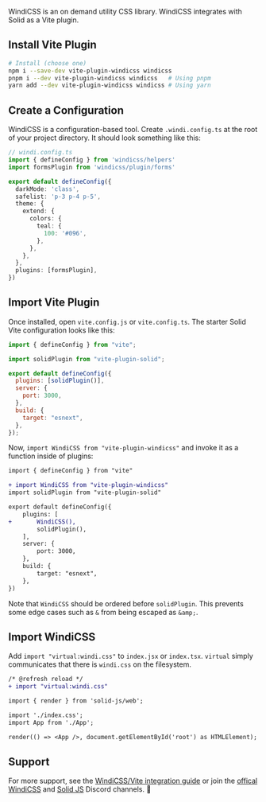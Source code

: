 <Title>WindiCSS</Title>

WindiCSS is an on demand utility CSS library. WindiCSS integrates with Solid as a Vite plugin.

## Install Vite Plugin

```sh
# Install (choose one)
npm i --save-dev vite-plugin-windicss windicss
pnpm i --dev vite-plugin-windicss windicss   # Using pnpm
yarn add --dev vite-plugin-windicss windicss # Using yarn
```

## Create a Configuration

WindiCSS is a configuration-based tool. Create `.windi.config.ts` at the root of your project directory. It should look something like this:

```ts
// windi.config.ts
import { defineConfig } from 'windicss/helpers'
import formsPlugin from 'windicss/plugin/forms'

export default defineConfig({
  darkMode: 'class',
  safelist: 'p-3 p-4 p-5',
  theme: {
    extend: {
      colors: {
        teal: {
          100: '#096',
        },
      },
    },
  },
  plugins: [formsPlugin],
})
```

## Import Vite Plugin

Once installed, open `vite.config.js` or `vite.config.ts`. The starter Solid Vite configuration looks like this:

```js
import { defineConfig } from "vite";

import solidPlugin from "vite-plugin-solid";

export default defineConfig({
  plugins: [solidPlugin()],
  server: {
    port: 3000,
  },
  build: {
    target: "esnext",
  },
});
```

Now, `import WindiCSS from "vite-plugin-windicss"` and invoke it as a function inside of plugins:

```diff
import { defineConfig } from "vite"

+ import WindiCSS from "vite-plugin-windicss"
import solidPlugin from "vite-plugin-solid"

export default defineConfig({
	plugins: [
+		WindiCSS(),
		solidPlugin(),
	],
	server: {
		port: 3000,
	},
	build: {
		target: "esnext",
	},
})
```

Note that `WindiCSS` should be ordered before `solidPlugin`. This prevents some edge cases such as `&` from being escaped as `&amp;`.

## Import WindiCSS

Add `import "virtual:windi.css"` to `index.jsx` or `index.tsx`. `virtual` simply communicates that there is `windi.css` on the filesystem.

```diff
/* @refresh reload */
+ import "virtual:windi.css"

import { render } from 'solid-js/web';

import './index.css';
import App from './App';

render(() => <App />, document.getElementById('root') as HTMLElement);
```

## Support

For more support, see the [WindiCSS/Vite integration guide](https://windicss.org/integrations/vite.html) or join the [offical WindiCSS](https://discord.com/invite/GTKYWq9zgA) and [Solid JS](https://discord.com/invite/solidjs) Discord channels. 👋
